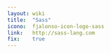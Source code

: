```yaml
---
layout: wiki
title:  "Sass"
icono:  fjalonso-icon-logo-sass
link:   http://sass-lang.com
fix:    true
---
```


